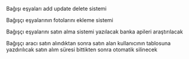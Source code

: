 
Bağışı eşyaları add update delete sistemi

Bağışçı eşyalarının fotolarını ekleme sistemi

Bağışçı eşyalarını satın alma sistemi yazılacak banka apileri araştırılacak 

Bağışçı aracı satın alındıktan sonra satın alan kullanıcının tablosuna yazdırılıcak satın alım süresi bittikten sonra otomatik silinecek
